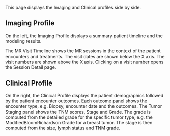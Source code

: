 This page displays the Imaging and Clinical profiles side by side.

Imaging Profile
--------------
On the left, the Imaging Profile displays a summary patient timeline
and the modeling results.

The MR Visit Timeline shows the MR sessions in the context of the
patient encounters and treatments. The visit dates are shown below
the X axis. The visit numbers are shown above the X axis. Clicking
on a visit number opens the Session Detail page.

Clinical Profile
----------------
On the right, the Clinical Profile displays the patient demographics
followed by the patient encounter outcomes. Each outcome panel shows
the encounter type, e.g. Biopsy, encounter date and the outcomes.
The Tumor Staging panel shows the TNM scores, Stage and Grade.
The grade is computed from the detailed grade for the specific
tumor type, e.g. the ModifiedBloomRichardson Grade for a breast tumor.
The stage is then computed from the size, lymph status and
TNM grade.
